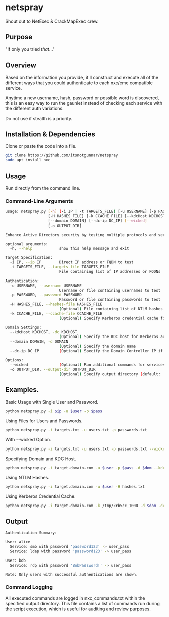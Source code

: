 # netspray

Shout out to NetExec & CrackMapExec crew.

## Purpose

"If only you tried *that*..."

## Overview

Based on the information you provide, it'll construct and execute all of the different ways that you could authenticate to each nxc/cme compatible service.

Anytime a new username, hash, password or possible word is discovered, this is an easy way to run the gaunlet instead of checking each service with the different auth variations.

Do not use if stealth is a priority. 

## Installation & Dependencies

Clone or paste the code into a file.

```bash
git clone https://github.com/itsnotgunnar/netspray
sudo apt install nxc
```

## Usage

Run directly from the command line.

### Command-Line Arguments

```bash
usage: netspray.py [-h] (-i IP | -t TARGETS_FILE) [-u USERNAME] [-p PASSWORD]
                   [-H HASHES_FILE] [-k CCACHE_FILE] [--kdcHost KDCHOST]
                   [--domain DOMAIN] [--dc-ip DC_IP] [--wicked]
                   [-o OUTPUT_DIR]

Enhance Active Directory security by testing multiple protocols and services with various authentication methods.

optional arguments:
  -h, --help            show this help message and exit

Target Specification:
  -i IP, --ip IP        Direct IP address or FQDN to test
  -t TARGETS_FILE, --targets-file TARGETS_FILE
                        File containing list of IP addresses or FQDNs

Authentication:
  -u USERNAME, --username USERNAME
                        Username or file containing usernames to test
  -p PASSWORD, --password PASSWORD
                        Password or file containing passwords to test
  -H HASHES_FILE, --hashes-file HASHES_FILE
                        (Optional) File containing list of NTLM hashes
  -k CCACHE_FILE, --ccache-file CCACHE_FILE
                        (Optional) Specify Kerberos credential cache file for authentication

Domain Settings:
  --kdcHost KDCHOST, -dc KDCHOST
                        (Optional) Specify the KDC host for Kerberos authentication
  --domain DOMAIN, -d DOMAIN
                        (Optional) Specify the domain name
  --dc-ip DC_IP         (Optional) Specify the Domain Controller IP if KDC host cannot be resolved

Options:
  --wicked              (Optional) Run additional commands for services
  -o OUTPUT_DIR, --output-dir OUTPUT_DIR
                        (Optional) Specify output directory (default: ./output)
```

## Examples.

Basic Usage with Single User and Password.

```bash
python netspray.py -i $ip -u $user -p $pass
```

Using Files for Users and Passwords.

```bash
python netspray.py -i targets.txt -u users.txt -p passwords.txt
```

With --wicked Option.

```bash
python netspray.py -i targets.txt -u users.txt -p passwords.txt --wicked
```

Specifying Domain and KDC Host.

```bash
python netspray.py -i target.domain.com -u $user -p $pass -d $dom --kdcHost $dc
```

Using NTLM Hashes.

```bash
python netspray.py -i target.domain.com -u $user -H hashes.txt
```

Using Kerberos Credential Cache.

```bash
python netspray.py -i target.domain.com -k /tmp/krb5cc_1000 -d $dom -dc $dc
```

## Output

```bash
Authentication Summary:

User: alice
  Service: smb with password 'password123' -> user_pass
  Service: ldap with password 'password123' -> user_pass

User: bob
  Service: rdp with password 'BobPassword!' -> user_pass

Note: Only users with successful authentications are shown.
```

### Command Logging

All executed commands are logged in nxc_commands.txt within the specified output directory. This file contains a list of commands run during the script execution, which is useful for auditing and review purposes.

